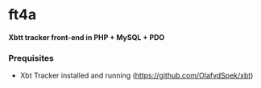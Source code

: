 # ft4a
#### Xbtt tracker front-end in PHP + MySQL + PDO

### Prequisites
- Xbt Tracker installed and running (https://github.com/OlafvdSpek/xbt)
